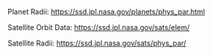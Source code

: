 Planet Radii:
https://ssd.jpl.nasa.gov/planets/phys_par.html

Satellite Orbit Data:
https://ssd.jpl.nasa.gov/sats/elem/

Satellite Radii:
https://ssd.jpl.nasa.gov/sats/phys_par/